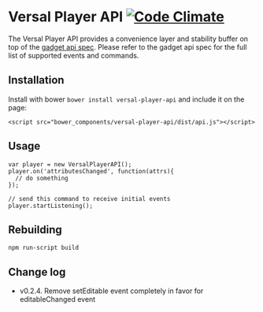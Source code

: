 # Versal Player API [![Code Climate](https://codeclimate.com/github/Versal/player-api.png)](https://codeclimate.com/github/Versal/player-api)

The Versal Player API provides a convenience layer and stability buffer on top
of the [gadget api spec](https://github.com/Versal/gadget-api-spec). Please
refer to the gadget api spec for the full list of supported events and commands.

## Installation

Install with bower `bower install versal-player-api` and include it on the page:

    <script src="bower_components/versal-player-api/dist/api.js"></script>

## Usage

    var player = new VersalPlayerAPI();
    player.on('attributesChanged', function(attrs){
      // do something
    });

    // send this command to receive initial events
    player.startListening();

## Rebuilding

    npm run-script build

## Change log
- v0.2.4. Remove setEditable event completely in favor for editableChanged event

